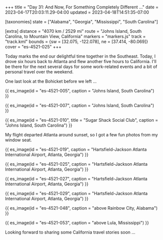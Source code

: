 +++
title = "Day 31: And Now, For Something Completely Different …"
date = 2023-04-17T20:03:11.29-04:00
updated = 2023-04-18T14:51:35-07:00

[taxonomies]
state = ["Alabama", "Georgia", "Mississippi", "South Carolina"]

[extra]
distance = "4070 km / 2529 mi"
route = "Johns Island, South Carolina, to Mountain View, California"
markers = "markers.js"
track = "track.kml"
bounds = {sw = [32.075, -122.078], ne = [37.414, -80.069]}
cover = "es-4521-025"
+++

Today marks the end our delightful time together in the Southeast. Today, I drove six hours back to Atlanta and flew another five hours to California. I'll be there for the next several days for some work-related events and a bit of personal travel over the weekend.

<!-- more -->

One last look at the Bohicket before we left ...

{{ es_image(id = "es-4521-005", caption = "Johns Island, South Carolina") }}

{{ es_image(id = "es-4521-007", caption = "Johns Island, South Carolina") }}

{{ es_image(id = "es-4521-010", title = "Sugar Shack Social Club", caption = "Johns Island, South Carolina") }}

My flight departed Atlanta around sunset, so I got a few fun photos from my window seat.

{{ es_image(id = "es-4521-019", caption = "Hartsfield-Jackson Atlanta International Airport, Atlanta, Georgia") }}

{{ es_image(id = "es-4521-025", caption = "Hartsfield-Jackson Atlanta International Airport, Atlanta, Georgia") }}

{{ es_image(id = "es-4521-027", caption = "Hartsfield-Jackson Atlanta International Airport, Atlanta, Georgia") }}

{{ es_image(id = "es-4521-029", caption = "Hartsfield-Jackson Atlanta International Airport, Atlanta, Georgia") }}

{{ es_image(id = "es-4521-048", caption = "above Rainbow City, Alabama") }}

{{ es_image(id = "es-4521-053", caption = "above Lula, Mississippi") }}

Looking forward to sharing some California travel stories soon ...
